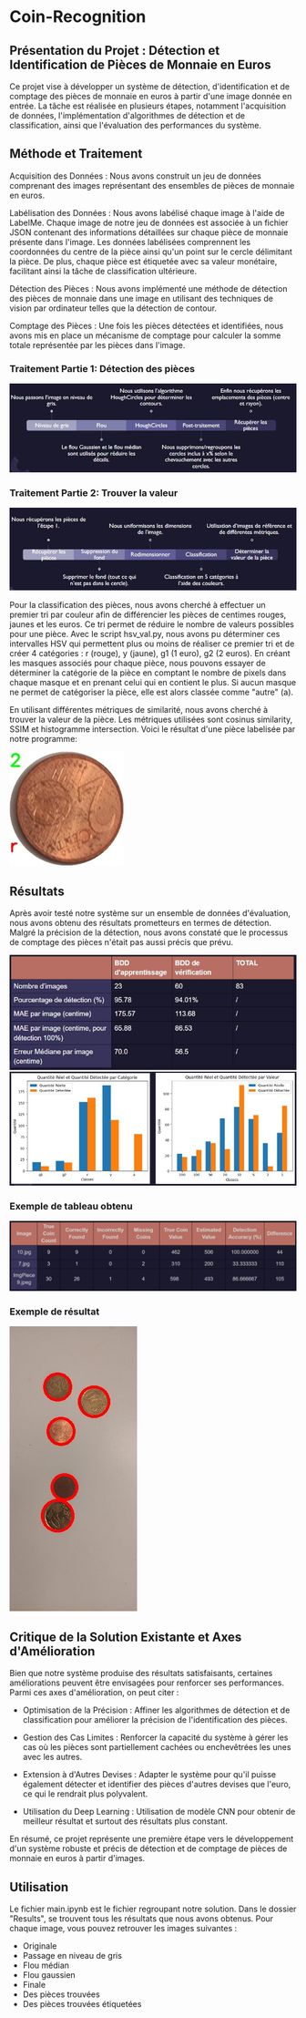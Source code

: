 # Coin-Recognition

## Présentation du Projet : Détection et Identification de Pièces de Monnaie en Euros

Ce projet vise à développer un système de détection, d'identification et de comptage des pièces de monnaie en euros à partir d'une image donnée en entrée. La tâche est réalisée en plusieurs étapes, notamment l'acquisition de données, l'implémentation d'algorithmes de détection et de classification, ainsi que l'évaluation des performances du système.

## Méthode et Traitement

Acquisition des Données : Nous avons construit un jeu de données comprenant des images représentant des ensembles de pièces de monnaie en euros.

Labélisation des Données : Nous avons labélisé chaque image à l'aide de LabelMe. Chaque image de notre jeu de données est associée à un fichier JSON contenant des informations détaillées sur chaque pièce de monnaie présente dans l'image. Les données labélisées comprennent les coordonnées du centre de la pièce ainsi qu'un point sur le cercle délimitant la pièce. De plus, chaque pièce est étiquetée avec sa valeur monétaire, facilitant ainsi la tâche de classification ultérieure.

Détection des Pièces : Nous avons implémenté une méthode de détection des pièces de monnaie dans une image en utilisant des techniques de vision par ordinateur telles que la détection de contour.

Comptage des Pièces : Une fois les pièces détectées et identifiées, nous avons mis en place un mécanisme de comptage pour calculer la somme totale représentée par les pièces dans l'image.

### Traitement Partie 1: Détection des pièces

![Traitement 1](https://github.com/dorianGT/Coin-Recognition/blob/main/Traitement1.JPG)

### Traitement Partie 2: Trouver la valeur

![Traitement 2](https://github.com/dorianGT/Coin-Recognition/blob/main/Traitement2.JPG)

Pour la classification des pièces, nous avons cherché à effectuer un premier tri par couleur afin de différencier les pièces de centimes rouges, jaunes et les euros. Ce tri permet de réduire le nombre de valeurs possibles pour une pièce. Avec le script hsv_val.py, nous avons pu déterminer ces intervalles HSV qui permettent plus ou moins de réaliser ce premier tri et de créer 4 catégories : r (rouge), y (jaune), g1 (1 euro), g2 (2 euros). En créant les masques associés pour chaque pièce, nous pouvons essayer de déterminer la catégorie de la pièce en comptant le nombre de pixels dans chaque masque et en prenant celui qui en contient le plus. Si aucun masque ne permet de catégoriser la pièce, elle est alors classée comme "autre" (a).

En utilisant différentes métriques de similarité, nous avons cherché à trouver la valeur de la pièce. Les métriques utilisées sont cosinus similarity, SSIM et histogramme intersection. Voici le résultat d'une pièce labelisée par notre programme:

![Resultats 2](https://github.com/dorianGT/Coin-Recognition/blob/main/Results/012_jpeg/Coins%20Found%20Label/coin_4.jpg)


## Résultats

Après avoir testé notre système sur un ensemble de données d'évaluation, nous avons obtenu des résultats prometteurs en termes de détection. Malgré la précision de la détection, nous avons constaté que le processus de comptage des pièces n'était pas aussi précis que prévu.

![Resultats 1](https://github.com/dorianGT/Coin-Recognition/blob/main/Resultats1.JPG)
![Resultats 3](https://github.com/dorianGT/Coin-Recognition/blob/main/Resultats3.JPG)

### Exemple de tableau obtenu
![Resultats 2](https://github.com/dorianGT/Coin-Recognition/blob/main/Resultats2.JPG)

### Exemple de résultat
![Resultats 2](https://github.com/dorianGT/Coin-Recognition/blob/main/Results/012_jpeg/final.jpg)

## Critique de la Solution Existante et Axes d'Amélioration

Bien que notre système produise des résultats satisfaisants, certaines améliorations peuvent être envisagées pour renforcer ses performances. Parmi ces axes d'amélioration, on peut citer :

- Optimisation de la Précision : Affiner les algorithmes de détection et de classification pour améliorer la précision de l'identification des pièces.

- Gestion des Cas Limites : Renforcer la capacité du système à gérer les cas où les pièces sont partiellement cachées ou enchevêtrées les unes avec les autres.

- Extension à d'Autres Devises : Adapter le système pour qu'il puisse également détecter et identifier des pièces d'autres devises que l'euro, ce qui le rendrait plus polyvalent.
  
- Utilisation du Deep Learning : Utilisation de modèle CNN pour obtenir de meilleur résultat et surtout des résultats plus constant.

En résumé, ce projet représente une première étape vers le développement d'un système robuste et précis de détection et de comptage de pièces de monnaie en euros à partir d'images.

## Utilisation

Le fichier main.ipynb est le fichier regroupant notre solution. Dans le dossier "Results", se trouvent tous les résultats que nous avons obtenus. Pour chaque image, vous pouvez retrouver les images suivantes :

- Originale
- Passage en niveau de gris
- Flou médian
- Flou gaussien
- Finale
- Des pièces trouvées
- Des pièces trouvées étiquetées

